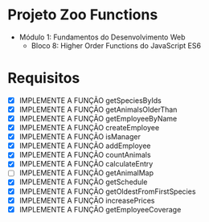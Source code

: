 # Projeto Zoo Functions
  - Módulo 1: Fundamentos do Desenvolvimento Web
    - Bloco 8: Higher Order Functions do JavaScript ES6

# Requisitos
- [x] IMPLEMENTE A FUNÇÃO getSpeciesByIds
- [x] IMPLEMENTE A FUNÇÃO getAnimalsOlderThan
- [x] IMPLEMENTE A FUNÇÃO getEmployeeByName
- [x] IMPLEMENTE A FUNÇÃO createEmployee
- [x] IMPLEMENTE A FUNÇÃO isManager
- [x] IMPLEMENTE A FUNÇÃO addEmployee
- [x] IMPLEMENTE A FUNÇÃO countAnimals
- [x] IMPLEMENTE A FUNÇÃO calculateEntry
- [ ] IMPLEMENTE A FUNÇÃO getAnimalMap
- [x] IMPLEMENTE A FUNÇÃO getSchedule
- [x] IMPLEMENTE A FUNÇÃO getOldestFromFirstSpecies
- [x] IMPLEMENTE A FUNÇÃO increasePrices
- [x] IMPLEMENTE A FUNÇÃO getEmployeeCoverage

